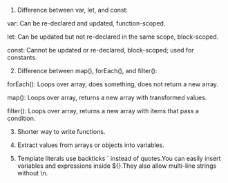  1) Difference between var, let, and const:

var: Can be re-declared and updated, function-scoped.

let: Can be updated but not re-declared in the same scope, block-scoped.

const: Cannot be updated or re-declared, block-scoped; used for constants.


2) Difference between map(), forEach(), and filter():

forEach(): Loops over array, does something, does not return a new array.

map(): Loops over array, returns a new array with transformed values.

filter(): Loops over array, returns a new array with items that pass a condition.


3) Shorter way to write functions.


4) Extract values from arrays or objects into variables.


5) Template literals use backticks ` instead of quotes.You can easily insert variables and expressions inside ${}.They also allow multi-line strings without \n.